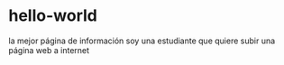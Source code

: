 # hello-world
la mejor página de información
soy una estudiante que quiere subir una página web a internet
